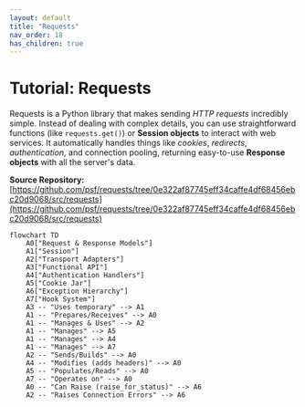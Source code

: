 ```yaml
---
layout: default
title: "Requests"
nav_order: 18
has_children: true
---
```


# Tutorial: Requests

Requests is a Python library that makes sending *HTTP requests* incredibly simple.
Instead of dealing with complex details, you can use straightforward functions (like `requests.get()`) or **Session objects** to interact with web services.
It automatically handles things like *cookies*, *redirects*, *authentication*, and connection pooling, returning easy-to-use **Response objects** with all the server's data.


**Source Repository:** [https://github.com/psf/requests/tree/0e322af87745eff34caffe4df68456ebc20d9068/src/requests](https://github.com/psf/requests/tree/0e322af87745eff34caffe4df68456ebc20d9068/src/requests)

```mermaid
flowchart TD
    A0["Request & Response Models"]
    A1["Session"]
    A2["Transport Adapters"]
    A3["Functional API"]
    A4["Authentication Handlers"]
    A5["Cookie Jar"]
    A6["Exception Hierarchy"]
    A7["Hook System"]
    A3 -- "Uses temporary" --> A1
    A1 -- "Prepares/Receives" --> A0
    A1 -- "Manages & Uses" --> A2
    A1 -- "Manages" --> A5
    A1 -- "Manages" --> A4
    A1 -- "Manages" --> A7
    A2 -- "Sends/Builds" --> A0
    A4 -- "Modifies (adds headers)" --> A0
    A5 -- "Populates/Reads" --> A0
    A7 -- "Operates on" --> A0
    A0 -- "Can Raise (raise_for_status)" --> A6
    A2 -- "Raises Connection Errors" --> A6
```